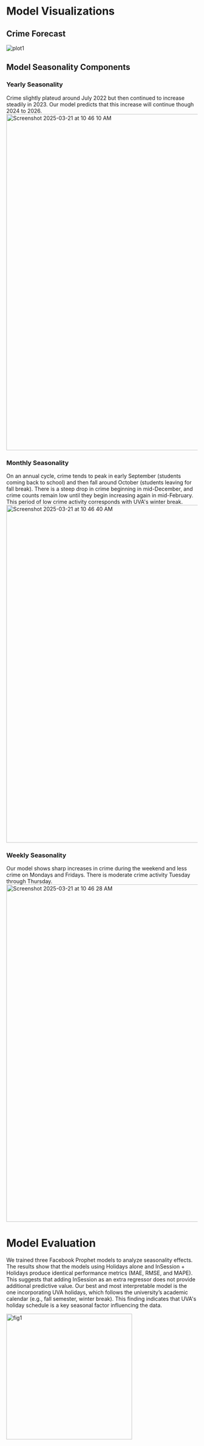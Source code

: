 # Model Visualizations
## Crime Forecast

![plot1](https://github.com/user-attachments/assets/80dd0da3-611f-4877-ae9a-892e69851fb3)

## Model Seasonality Components 

### Yearly Seasonality 
Crime slightly plateud around July 2022 but then continued to increase steadily in 2023. Our model predicts that this increase will continue though 2024 to 2026.
<img width="885" alt="Screenshot 2025-03-21 at 10 46 10 AM" src="https://github.com/user-attachments/assets/2d945e27-c2a8-4e4c-b400-c24eb365e959" />

### Monthly Seasonality 
On an annual cycle, crime tends to peak in early September (students coming back to school) and then fall around October (students leaving for fall break). There is a steep drop in crime beginning in mid-December, and crime counts remain low until they begin increasing again in mid-February. This period of low crime activity corresponds with UVA's winter break.
<img width="889" alt="Screenshot 2025-03-21 at 10 46 40 AM" src="https://github.com/user-attachments/assets/8b1503bf-799f-4188-b21b-b360d63d8062" />

### Weekly Seasonality
Our model shows sharp increases in crime during the weekend and less crime on Mondays and Fridays. There is moderate crime activity Tuesday through Thursday. 
<img width="888" alt="Screenshot 2025-03-21 at 10 46 28 AM" src="https://github.com/user-attachments/assets/945584d6-e04c-4b4c-80a1-865f99a4b1bd" />

# Model Evaluation 
We trained three Facebook Prophet models to analyze seasonality effects. The results show that the models using Holidays alone and InSession + Holidays produce identical performance metrics (MAE, RMSE, and MAPE). This suggests that adding InSession as an extra regressor does not provide additional predictive value.
Our best and most interpretable model is the one incorporating UVA holidays, which follows the university’s academic calendar (e.g., fall semester, winter break). This finding indicates that UVA's holiday schedule is a key seasonal factor influencing the data.

<img width="331" alt="fig1" src="https://github.com/user-attachments/assets/7fcc7632-2c3e-4381-9624-11f679b2fabe" />

